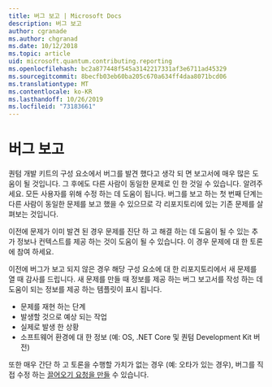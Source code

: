 ```yaml
---
title: 버그 보고 | Microsoft Docs
description: 버그 보고
author: cgranade
ms.author: chgranad
ms.date: 10/12/2018
ms.topic: article
uid: microsoft.quantum.contributing.reporting
ms.openlocfilehash: bc2a877448f545a3142217331af3e6711ad45329
ms.sourcegitcommit: 8becfb03eb60ba205c670a634ff4daa8071bcd06
ms.translationtype: MT
ms.contentlocale: ko-KR
ms.lasthandoff: 10/26/2019
ms.locfileid: "73183661"
---
```

# <a name="reporting-bugs"></a>버그 보고 #

퀀텀 개발 키트의 구성 요소에서 버그를 발견 했다고 생각 되 면 보고서에 매우 많은 도움이 될 것입니다.
그 후에도 다른 사람이 동일한 문제로 인 한 것일 수 있습니다. 알려주세요. 모든 사용자를 위해 수정 하는 데 도움이 됩니다.
버그를 보고 하는 첫 번째 단계는 다른 사람이 동일한 문제를 보고 했을 수 있으므로 각 리포지토리에 있는 기존 문제를 살펴보는 것입니다.

이전에 문제가 이미 발견 된 경우 문제를 진단 하 고 해결 하는 데 도움이 될 수 있는 추가 정보나 컨텍스트를 제공 하는 것이 도움이 될 수 있습니다.
이 경우 문제에 대 한 토론에 참여 하세요.

이전에 버그가 보고 되지 않은 경우 해당 구성 요소에 대 한 리포지토리에서 새 문제를 열 때 감사를 드립니다.
새 문제를 만들 때 정보를 제공 하는 버그 보고서를 작성 하는 데 도움이 되는 정보를 제공 하는 템플릿이 표시 됩니다.

- 문제를 재현 하는 단계
- 발생할 것으로 예상 되는 작업
- 실제로 발생 한 상황
- 소프트웨어 환경에 대 한 정보 (예: OS, .NET Core 및 퀀텀 Development Kit 버전)

또한 매우 간단 하 고 토론을 수행할 가치가 없는 경우 (예: 오타가 있는 경우), 버그를 직접 수정 하는 [끌어오기 요청을 만들](https://help.github.com/articles/about-pull-requests/) 수 있습니다.

